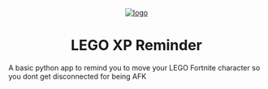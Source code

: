 <div align="center">
<a href="https://github.com/Djihads80/LegoXPReminder/releases/latest"><img src="https://raw.githubusercontent.com/Djihads80/LegoXPReminder/refs/heads/main/Assets/banana.png" alt="logo"></a>

</div>
<h1 align="center">LEGO XP Reminder</h1>

A basic python app to remind you to move your LEGO Fortnite character so you dont get disconnected for being AFK
